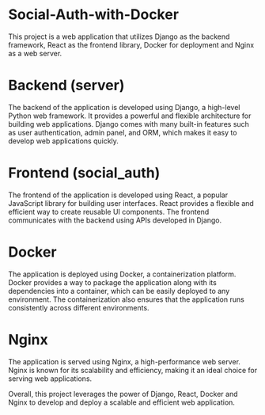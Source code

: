 # Social-Auth-with-Docker

This project is a web application that utilizes Django as the backend framework, React as the frontend library, Docker for deployment and Nginx as a web server.

# Backend (server)
The backend of the application is developed using Django, a high-level Python web framework. It provides a powerful and flexible architecture for building web applications. Django comes with many built-in features such as user authentication, admin panel, and ORM, which makes it easy to develop web applications quickly.

# Frontend (social_auth)
The frontend of the application is developed using React, a popular JavaScript library for building user interfaces. React provides a flexible and efficient way to create reusable UI components. The frontend communicates with the backend using APIs developed in Django.

# Docker
The application is deployed using Docker, a containerization platform. Docker provides a way to package the application along with its dependencies into a container, which can be easily deployed to any environment. The containerization also ensures that the application runs consistently across different environments.

# Nginx
The application is served using Nginx, a high-performance web server. Nginx is known for its scalability and efficiency, making it an ideal choice for serving web applications.

Overall, this project leverages the power of Django, React, Docker and Nginx to develop and deploy a scalable and efficient web application.